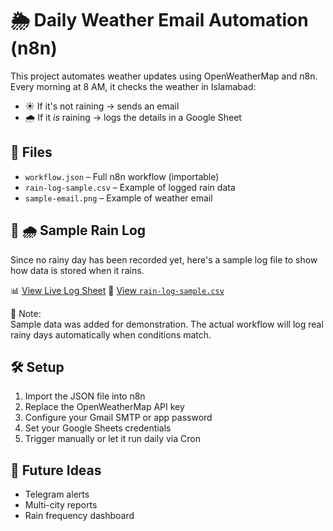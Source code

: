 # 🌦 Daily Weather Email Automation (n8n)

This project automates weather updates using OpenWeatherMap and n8n. Every morning at 8 AM, it checks the weather in Islamabad:

- ☀️ If it's not raining → sends an email
- 🌧 If it *is* raining → logs the details in a Google Sheet

## 📂 Files

- `workflow.json` – Full n8n workflow (importable)
- `rain-log-sample.csv` – Example of logged rain data
- `sample-email.png` – Example of weather email

## 🔗 🌧 Sample Rain Log
Since no rainy day has been recorded yet, here's a sample log file to show how data is stored when it rains.

📊 [View Live Log Sheet](https://docs.google.com/spreadsheets/d/1DjasYNq8zgI2YEhvVxgGhtjOtmb9JrbCChQdREirGBk/edit?gid=0#gid=0)
📄 [View `rain-log-sample.csv`](./rain-log-sample.csv)

📝 Note:  
Sample data was added for demonstration. The actual workflow will log real rainy days automatically when conditions match.

## 🛠 Setup

1. Import the JSON file into n8n
2. Replace the OpenWeatherMap API key
3. Configure your Gmail SMTP or app password
4. Set your Google Sheets credentials
5. Trigger manually or let it run daily via Cron

## 🔮 Future Ideas

- Telegram alerts
- Multi-city reports
- Rain frequency dashboard
